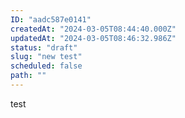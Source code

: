 ```yaml
---
ID: "aadc587e0141"
createdAt: "2024-03-05T08:44:40.000Z"
updatedAt: "2024-03-05T08:46:32.986Z"
status: "draft"
slug: "new test"
scheduled: false
path: ""
---
```

test